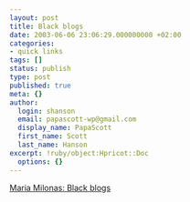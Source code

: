 ```yaml
---
layout: post
title: Black blogs
date: 2003-06-06 23:06:29.000000000 +02:00
categories:
- quick links
tags: []
status: publish
type: post
published: true
meta: {}
author:
  login: shanson
  email: papascott-wp@gmail.com
  display_name: PapaScott
  first_name: Scott
  last_name: Hanson
excerpt: !ruby/object:Hpricot::Doc
  options: {}
---
```

<p><a title="Teachers want a dead girl's blog to be closed" href="http://jej.notatnik.net/blog/001006.html#1006">Maria Milonas: Black blogs</a></p>
